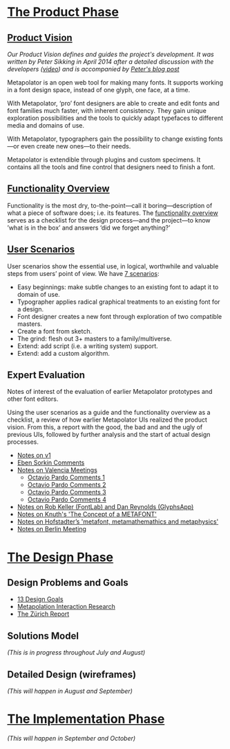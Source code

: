 # [The Product Phase](http://mmiworks.net/wedo/product.html)

## [Product Vision](https://github.com/metapolator/metapolator/wiki/interaction-design#product-vision)

_Our Product Vision defines and guides the project's development. It was written by Peter Sikking in April 2014 after a detailed discussion with the developers ([video](http://www.youtube.com/watch?v=mJH6fNCv1Fs)) and is accompanied by [Peter's blog post](http://blog.mmiworks.net/2014/04/writing-product-vision-for-metapolator.html)_

Metapolator is an open web tool for making many fonts. It supports working in a font design space, instead of one glyph, one face, at a time.

With Metapolator, ‘pro’ font designers are able to create and edit fonts and font families much faster, with inherent consistency. They gain unique exploration possibilities and the tools to quickly adapt typefaces to different media and domains of use.

With Metapolator, typographers gain the possibility to change existing fonts—or even create new ones—to their needs.

Metapolator is extendible through plugins and custom specimens. It contains all the tools and fine control that designers need to finish a font.

## [Functionality Overview](https://github.com/metapolator/metapolator/wiki/functionality-overview)

Functionality is the most dry, to-the-point—call it boring—description of what a piece of software does; i.e. its features. The [functionality overview](https://github.com/metapolator/metapolator/wiki/functionality-overview) serves as a checklist for the design process—and the project—to know ’what is in the box’ and answers ‘did we forget anything?’

## [User Scenarios](https://github.com/metapolator/metapolator/wiki/user-scenarios)

User scenarios show the essential use, in logical, worthwhile and valuable steps from users’ point of view. We have [7 scenarios](https://github.com/metapolator/metapolator/wiki/user-scenarios):

* Easy beginnings: make subtle changes to an existing font to adapt it to domain of use.
* Typographer applies radical graphical treatments to an existing font for a design.
* Font designer creates a new font through exploration of two compatible masters.
* Create a font from sketch.
* The grind: flesh out 3+ masters to a family/multiverse.
* Extend: add script (i.e. a writing system) support.
* Extend: add a custom algorithm.

## Expert Evaluation

Notes of interest of the evaluation of earlier Metapolator prototypes and other font editors. 

Using the user scenarios as a guide and the functionality overview as a checklist, a review of how earlier Metapolator UIs realized the product vision. From this, a report with the good, the bad and and the ugly of previous UIs, followed by further analysis and the start of actual design processes.

* [Notes on v1](https://plus.google.com/+petersikking/posts/arem8tPjK7z)
* [Eben Sorkin Comments](https://plus.google.com/106288796449831139244/posts/W874iEgTcxM)
* [Notes on Valencia Meetings](https://plus.google.com/101901813675356116026/posts/YqUDbTAgcJ6)
  * [Octavio Pardo Comments 1](https://plus.google.com/101901813675356116026/posts/aDeXZg1nCvB)
  * [Octavio Pardo Comments 2](https://plus.google.com/101901813675356116026/posts/Lc9rwZVKsmd)
  * [Octavio Pardo Comments 3](https://plus.google.com/101901813675356116026/posts/3MbEWqebR2n)
  * [Octavio Pardo Comments 4](https://plus.google.com/101901813675356116026/posts/2ejhXKHLfqQ)
* [Notes on Rob Keller (FontLab) and Dan Reynolds (GlyphsApp)](https://plus.google.com/101901813675356116026/posts/Ym2349KFb5W)
* [Notes on Knuth's 'The Concept of a METAFONT'](https://plus.google.com/101901813675356116026/posts/JAdye3zpwtC)
* [Notes on Hofstadter’s 'metafont, metamathemathics and metaphysics'](https://plus.google.com/101901813675356116026/posts/6x29ygzDsVc)
* [Notes on Berlin Meeting](https://plus.google.com/101901813675356116026/posts/4trQVL48YT3)

# [The Design Phase](http://mmiworks.net/wedo/design.html)

## Design Problems and Goals

* [13 Design Goals](https://github.com/metapolator/metapolator/wiki/interaction-design-goals)
* [Metapolation Interaction Research](https://github.com/metapolator/metapolator/wiki/metapolation)
* [The Zürich Report](https://github.com/metapolator/metapolator/wiki/the-Z%C3%BCrich-report)

## Solutions Model

_(This is in progress throughout July and August)_

## Detailed Design (wireframes)

_(This will happen in August and September)_

# [The Implementation Phase](http://mmiworks.net/wedo/implementation.html)

_(This will happen in September and October)_